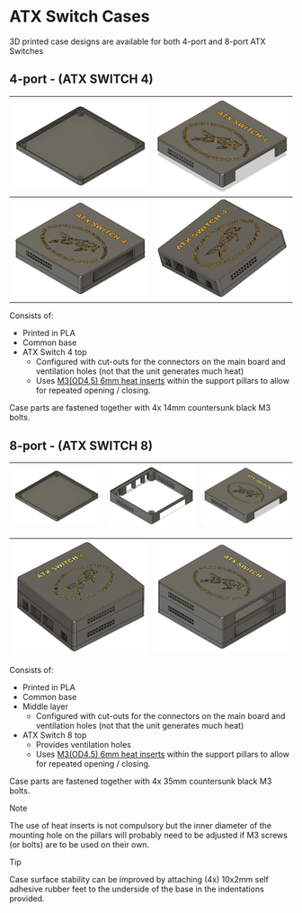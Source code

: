 # ATX Switch Cases

3D printed case designs are available for both 4-port and 8-port ATX Switches

## 4-port - (ATX SWITCH 4)

| ![](./Images/Case_bottom.png)               | <img src="./Images/4-port_case_top.png"  />           |
| ------------------------------------------- | ----------------------------------------------------- |
| ![](./Images/4-port_case_assembled_RHS.png) | <img src="./Images/4-port_case_assembled_LHS.png"  /> |

Consists of:

- Printed in PLA
- Common base
- ATX Switch 4 top
  - Configured with cut-outs for the connectors on the main board and ventilation holes (not that the unit generates much heat)
  - Uses  [M3(OD4.5) 6mm heat inserts](https://www.aliexpress.com/item/1005006042691803.html?spm=a2g0o.order_list.order_list_main.22.71011802gTyL6x) within the support pillars to allow for repeated opening / closing. 

Case parts are fastened together with 4x 14mm countersunk black M3 bolts.



## 8-port - (ATX SWITCH 8)

| ![](./Images/Case_bottom.png) | ![](./Images/8-port_case_middle.png) | ![](./Images/8-port_case_top.png) |
| ----------------------------- | ------------------------------------ | --------------------------------- |

| ![](./Images/8-port_case_assembled_LHS.png) | ![](./Images/8-port_case_assembled_RHS.png) |
| ------------------------------------------- | ------------------------------------------- |

Consists of:

- Printed in PLA
- Common base
- Middle layer
  - Configured with cut-outs for the connectors on the main board and ventilation holes (not that the unit generates much heat)
- ATX Switch 8 top
  - Provides ventilation holes
  - Uses  [M3(OD4.5) 6mm heat inserts](https://www.aliexpress.com/item/1005006042691803.html?spm=a2g0o.order_list.order_list_main.22.71011802gTyL6x) within the support pillars to allow for repeated opening / closing.

Case parts are fastened together with 4x 35mm countersunk black M3 bolts.



>[!NOTE]
>The use of heat inserts is not compulsory but the inner diameter of the mounting hole on the pillars will probably need to be adjusted if M3 screws (or bolts) are to be used on their own.

>[!TIP]
>Case surface stability can be improved by attaching (4x) 10x2mm self adhesive rubber feet to the underside of the base in the indentations provided.

